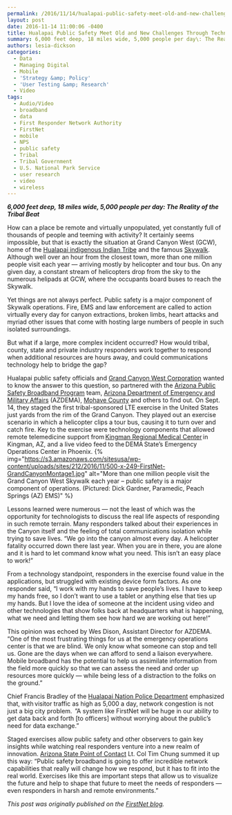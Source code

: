 ```yaml
---
permalink: /2016/11/14/hualapai-public-safety-meet-old-and-new-challenges-through-technology/
layout: post
date: 2016-11-14 11:00:06 -0400
title: Hualapai Public Safety Meet Old and New Challenges Through Technology
summary: 6,000 feet deep, 18 miles wide, 5,000 people per day\: The Reality of the Tribal Beat How can a place be remote and virtually unpopulated, yet constantly full of thousands of people and teeming with activity? It certainly seems impossible, but that is exactly the situation at Grand Canyon West (GCW), home of the Hualapai
authors: lesia-dickson
categories:
  - Data
  - Managing Digital
  - Mobile
  - 'Strategy &amp; Policy'
  - 'User Testing &amp; Research'
  - Video
tags:
  - Audio/Video
  - broadband
  - data
  - First Responder Network Authority
  - FirstNet
  - mobile
  - NPS
  - public safety
  - Tribal
  - Tribal Government
  - U.S. National Park Service
  - user research
  - video
  - wireless
---
```


**_6,000 feet deep, 18 miles wide, 5,000 people per day: The Reality of the Tribal Beat_**

How can a place be remote and virtually unpopulated, yet constantly full of thousands of people and teeming with activity? It certainly seems impossible, but that is exactly the situation at Grand Canyon West (GCW), home of the <a href="http://hualapai-nsn.gov/" target="_blank">Hualapai indigenous Indian Tribe</a> and the famous <a href="https://www.nps.gov/grca/planyourvisit/skywalk.htm" target="_blank">Skywalk</a>. Although well over an hour from the closest town, more than one million people visit each year &#8212; arriving mostly by helicopter and tour bus. On any given day, a constant stream of helicopters drop from the sky to the numerous helipads at GCW, where the occupants board buses to reach the Skywalk.

Yet things are not always perfect. Public safety is a major component of Skywalk operations. Fire, EMS and law enforcement are called to action virtually every day for canyon extractions, broken limbs, heart attacks and myriad other issues that come with hosting large numbers of people in such isolated surroundings.

But what if a large, more complex incident occurred? How would tribal, county, state and private industry responders work together to respond when additional resources are hours away, and could communications technology help to bridge the gap?

Hualapai public safety officials and <a class="ext" href="http://www.grandcanyonwest.com/" target="_blank">Grand Canyon West Corporation</a> wanted to know the answer to this question, so partnered with the <a href="https://digitalarizona.az.gov/public-safety-broadband" target="_blank">Arizona Public Safety Broadband Program</a> team, <a href="https://dema.az.gov/" target="_blank">Arizona Department of Emergency and Military Affairs</a> (AZDEMA), <a class="ext" href="https://www.mohavecounty.us/" target="_blank">Mohave County</a> and others to find out. On Sept. 14, they staged the first tribal-sponsored LTE exercise in the United States just yards from the rim of the Grand Canyon. They played out an exercise scenario in which a helicopter clips a tour bus, causing it to turn over and catch fire. Key to the exercise were technology components that allowed remote telemedicine support from <a class="ext" href="https://azkrmc.com/" target="_blank">Kingman Regional Medical Center</a> in Kingman, AZ, and a live video feed to the DEMA State&#8217;s Emergency Operations Center in Phoenix. {% img="https://s3.amazonaws.com/sitesusa/wp-content/uploads/sites/212/2016/11/500-x-249-FirstNet-GrandCanyonMontage1.jpg" alt="More than one million people visit the Grand Canyon West Skywalk each year – public safety is a major component of operations. (Pictured: Dick Gardner, Paramedic, Peach Springs (AZ) EMS)" %} 

Lessons learned were numerous &#8212; not the least of which was the opportunity for technologists to discuss the real life aspects of responding in such remote terrain. Many responders talked about their experiences in the Canyon itself and the feeling of total communications isolation while trying to save lives. &#8220;We go into the canyon almost every day. A helicopter fatality occurred down there last year. When you are in there, you are alone and it is hard to let command know what you need. This isn&#8217;t an easy place to work!&#8221;

From a technology standpoint, responders in the exercise found value in the applications, but struggled with existing device form factors. As one responder said, &#8220;I work with my hands to save people&#8217;s lives. I have to keep my hands free, so I don&#8217;t want to use a tablet or anything else that ties up my hands. But I love the idea of someone at the incident using video and other technologies that show folks back at headquarters what is happening, what we need and letting them see how hard we are working out here!&#8221;

This opinion was echoed by Wes Dison, Assistant Director for AZDEMA. &#8220;One of the most frustrating things for us at the emergency operations center is that we are blind. We only know what someone can stop and tell us. Gone are the days when we can afford to send a liaison everywhere. Mobile broadband has the potential to help us assimilate information from the field more quickly so that we can assess the need and order up resources more quickly &#8212; while being less of a distraction to the folks on the ground.&#8221;

Chief Francis Bradley of the <a href="http://hualapai-nsn.gov/government/police/" target="_blank">Hualapai Nation Police Department</a> emphasized that, with visitor traffic as high as 5,000 a day, network congestion is not just a big city problem.  &#8221;A system like FirstNet will be huge in our ability to get data back and forth [to officers] without worrying about the public&#8217;s need for data exchange.&#8221;

Staged exercises allow public safety and other observers to gain key insights while watching real responders venture into a new realm of innovation. [Arizona State Point of Contact](http://www.firstnet.gov/consultation/spoc) Lt. Col Tim Chung summed it up this way: &#8220;Public safety broadband is going to offer incredible network capabilities that really will change how we respond, but it has to fit into the real world. Exercises like this are important steps that allow us to visualize the future and help to shape that future to meet the needs of responders &#8212; even responders in harsh and remote environments.&#8221;

_This post was originally published on the [FirstNet blog](http://firstnet.gov/newsroom/blog)._